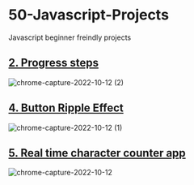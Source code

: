 # 50-Javascript-Projects
Javascript beginner freindly projects



## [2. Progress steps](https://github.com/annuv231/50-Javascript-Projects/tree/main/2-Progress%20steps:// "2. Progress steps")
![chrome-capture-2022-10-12 (2)](https://user-images.githubusercontent.com/33187053/201486808-c89d4e93-6854-48c2-b94f-b67998e0b5e7.gif)

## [4. Button Ripple Effect](https://github.com/annuv231/50-Javascript-Projects/tree/main/4.button%20ripple%20effect "4. Button Ripple Effect")
 ![chrome-capture-2022-10-12 (1)](https://user-images.githubusercontent.com/33187053/201486703-d941aae1-d017-4faf-a731-1e179b44ba4c.gif)

## [5. Real time character counter app](https://github.com/annuv231/50-Javascript-Projects/tree/main/5.%20Real%20time%20character%20counter "5. Real time character counter app")

![chrome-capture-2022-10-12](https://user-images.githubusercontent.com/33187053/201486547-451fe34d-9a40-4c19-af9e-68187f0539e5.gif)


